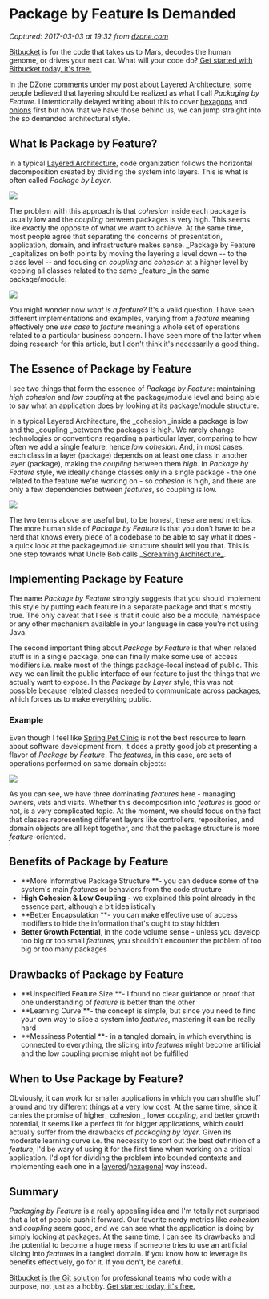 # Package by Feature Is Demanded

_Captured: 2017-03-03 at 19:32 from [dzone.com](https://dzone.com/articles/package-by-feature-is-demanded?edition=273883&utm_source=Daily%20Digest&utm_medium=email&utm_campaign=dd%202017-03-03)_

[Bitbucket](https://dzone.com/go?i=186132&u=https%3A%2F%2Fbitbucket.org%2Fproduct%3Futm_source%3Ddzone%26utm_medium%3Dpaid-content%26utm_content%3Dtext-code-that-takes-us-to-mars%26utm_campaign%3Dbitbucket_adexp-bbtofu_dzone-text) is for the code that takes us to Mars, decodes the human genome, or drives your next car. What will your code do? [Get started with Bitbucket today, it's free.](https://dzone.com/go?i=186132&u=https%3A%2F%2Fbitbucket.org%2Fproduct%3Futm_source%3Ddzone%26utm_medium%3Dpaid-content%26utm_content%3Dtext-code-that-takes-us-to-mars%26utm_campaign%3Dbitbucket_adexp-bbtofu_dzone-text)

In the [DZone comments](https://dzone.com/articles/layered-architecture-is-good) under my post about [Layered Architecture](https://dzone.com/articles/layered-architecture-is-good), some people believed that layering should be realized as what I call _Packaging by Feature_. I intentionally delayed writing about this to cover [hexagons](https://dzone.com/articles/hexagonal-architecture-is-powerful) and [onions](https://dzone.com/articles/onion-architecture-is-interesting) first but now that we have those behind us, we can jump straight into the so demanded architectural style.

## What Is Package by Feature?

In a typical [Layered Architecture](http://tidyjava.com/layered-architecture-good/), code organization follows the horizontal decomposition created by dividing the system into layers. This is what is often called _Package by Layer_.

![](http://tidyjava.com/wp-content/uploads/2017/02/dependencies.png)

The problem with this approach is that _cohesion_ inside each package is usually low and the _coupling_ between packages is very high. This seems like exactly the opposite of what we want to achieve. At the same time, most people agree that separating the concerns of presentation, application, domain, and infrastructure makes sense. _Package by Feature _capitalizes on both points by moving the layering a level down -- to the class level -- and focusing on _coupling_ and _cohesion_ at a higher level by keeping all classes related to the same _feature _in the same package/module:

![](http://tidyjava.com/wp-content/uploads/2017/03/features_for_my_husband-1.png)

You might wonder now _what is a feature?_ It's a valid question. I have seen different implementations and examples, varying from a _feature_ meaning effectively one _use case_ to _feature_ meaning a whole set of operations related to a particular business concern. I have seen more of the latter when doing research for this article, but I don't think it's necessarily a good thing.

## The Essence of Package by Feature

I see two things that form the essence of _Package by Feature_: maintaining _high cohesion_ and _low coupling_ at the package/module level and being able to say what an application does by looking at its package/module structure.

In a typical Layered Architecture, the _cohesion _inside a package is low and the _coupling _between the packages is high. We rarely change technologies or conventions regarding a particular layer, comparing to how often we add a single feature, hence _low cohesion_. And, in most cases, each class in a layer (package) depends on at least one class in another layer (package), making the _coupling_ between them _high._ In _Package by Feature_ style, we ideally change classes only in a single package - the one related to the feature we're working on - so _cohesion_ is high, and there are only a few dependencies between _features_, so coupling is low.

![](http://tidyjava.com/wp-content/uploads/2017/03/i_love_you_and_even_if_i_had_to_do_it_three_times.png)

The two terms above are useful but, to be honest, these are nerd metrics. The more human side of _Package by Feature_ is that you don't have to be a nerd that knows every piece of a codebase to be able to say what it does - a quick look at the package/module structure should tell you that. This is one step towards what Uncle Bob calls _[Screaming Architecture_](https://8thlight.com/blog/uncle-bob/2011/09/30/Screaming-Architecture.html).

## Implementing Package by Feature

The name _Package by Feature_ strongly suggests that you should implement this style by putting each feature in a separate package and that's mostly true. The only caveat that I see is that it could also be a module, namespace or any other mechanism available in your language in case you're not using Java.

The second important thing about _Package by Feature_ is that when related stuff is in a single package, one can finally make some use of access modifiers i.e. make most of the things package-local instead of public. This way we can limit the public interface of our feature to just the things that we actually want to expose. In the _Package by Layer_ style, this was not possible because related classes needed to communicate across packages, which forces us to make everything public.

### Example

Even though I feel like [Spring Pet Clinic](https://github.com/spring-projects/spring-petclinic) is not the best resource to learn about software development from, it does a pretty good job at presenting a flavor of _Package by Feature_. The _features_, in this case, are sets of operations performed on same domain objects:

![](http://tidyjava.com/wp-content/uploads/2017/02/ss2017-02-12at05.21.58.png)

As you can see, we have three dominating _features_ here - managing owners, vets and visits. Whether this decomposition into _features_ is good or not, is a very complicated topic. At the moment, we should focus on the fact that classes representing different layers like controllers, repositories, and domain objects are all kept together, and that the package structure is more _feature_-oriented.

## Benefits of Package by Feature

  * **More Informative Package Structure **- you can deduce some of the system's main _features_ or behaviors from the code structure
  * **High Cohesion & Low Coupling** - we explained this point already in the essence part, although a bit idealistically
  * **Better Encapsulation **- you can make effective use of access modifiers to hide the information that's ought to stay hidden
  * **Better Growth Potential**, in the code volume sense - unless you develop too big or too small _features_, you shouldn't encounter the problem of too big or too many packages

## Drawbacks of Package by Feature

  * **Unspecified Feature Size **- I found no clear guidance or proof that one understanding of _feature_ is better than the other
  * **Learning Curve **- the concept is simple, but since you need to find your own way to slice a system into _features_, mastering it can be really hard
  * **Messiness Potential **- in a tangled domain, in which everything is connected to everything, the slicing into _features_ might become artificial and the low coupling promise might not be fulfilled

## When to Use Package by Feature?

Obviously, it can work for smaller applications in which you can shuffle stuff around and try different things at a very low cost. At the same time, since it carries the promise of higher_ cohesion_, lower _coupling_, and better growth potential, it seems like a perfect fit for bigger applications, which could actually suffer from the drawbacks of _packaging by layer_. Given its moderate learning curve i.e. the necessity to sort out the best definition of a _feature_, I'd be wary of using it for the first time when working on a critical application. I'd opt for dividing the problem into bounded contexts and implementing each one in a [layered](http://tidyjava.com/layered-architecture-good/)/[hexagonal](http://tidyjava.com/hexagonal-architecture-powerful/) way instead.

## Summary

_Packaging by Feature_ is a really appealing idea and I'm totally not surprised that a lot of people push it forward. Our favorite nerdy metrics like _cohesion_ and _coupling_ seem good, and we can see what the application is doing by simply looking at packages. At the same time, I can see its drawbacks and the potential to become a huge mess if someone tries to use an artificial slicing into _features_ in a tangled domain. If you know how to leverage its benefits effectively, go for it. If you don't, be careful.

[Bitbucket is the Git solution](https://dzone.com/go?i=186133&u=https%3A%2F%2Fbitbucket.org%2Fproduct%3Futm_source%3Ddzone%26utm_medium%3Dpaid-content%26utm_content%3Dtext-teams-who-code-with-a-purpose%26utm_campaign%3Dbitbucket_adexp-bbtofu_dzone-text) for professional teams who code with a purpose, not just as a hobby. [Get started today, it's free.](https://dzone.com/go?i=186133&u=https%3A%2F%2Fbitbucket.org%2Fproduct%3Futm_source%3Ddzone%26utm_medium%3Dpaid-content%26utm_content%3Dtext-teams-who-code-with-a-purpose%26utm_campaign%3Dbitbucket_adexp-bbtofu_dzone-text)
